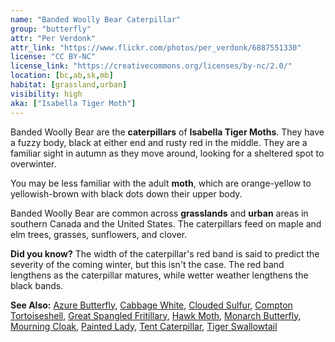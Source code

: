 ```yaml
---
name: "Banded Woolly Bear Caterpillar"
group: "butterfly"
attr: "Per Verdonk"
attr_link: "https://www.flickr.com/photos/per_verdonk/6887551330"
license: "CC BY-NC"
license_link: "https://creativecommons.org/licenses/by-nc/2.0/"
location: [bc,ab,sk,mb]
habitat: [grassland,urban]
visibility: high
aka: ["Isabella Tiger Moth"]
---
```

Banded Woolly Bear are the **caterpillars** of __Isabella Tiger Moths__. They have a fuzzy body, black at either end and rusty red in the middle. They are a familiar sight in autumn as they move around, looking for a sheltered spot to overwinter.

You may be less familiar with the adult **moth**, which are orange-yellow to yellowish-brown with black dots down their upper body.

Banded Woolly Bear are common across **grasslands** and **urban** areas in southern Canada and the United States. The caterpillars feed on maple and elm trees, grasses, sunflowers, and clover.

**Did you know?** The width of the caterpillar's red band is said to predict the severity of the coming winter, but this isn't the case. The red band lengthens as the caterpillar matures, while wetter weather lengthens the black bands.

<!-- generated, do not edit -->
**See Also:**
[Azure Butterfly](/insects/azurebut),
[Cabbage White](/insects/cabbgwht),
[Clouded Sulfur](/insects/cloudsulf),
[Compton Tortoiseshell](/insects/comptort),
[Great Spangled Fritillary](/insects/greatfrit),
[Hawk Moth](/insects/hawkmoth),
[Monarch Butterfly](/insects/monarch),
[Mourning Cloak](/insects/mournbut),
[Painted Lady](/insects/paintbut),
[Tent Caterpillar](/insects/tentcat),
[Tiger Swallowtail](/insects/tigerbut)
